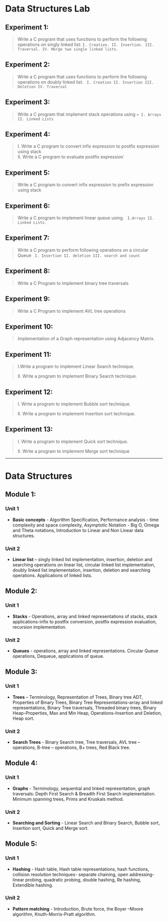 # Data Structures Lab

## Experiment 1:

> Write a C program that uses functions to perform the following operations on singly linked list:
> `I. Creation. II. Insertion. III. Traversal. IV. Merge two single linked lists.`

## Experiment 2:

> Write a C program that uses functions to perform the following operations on doubly linked list. ` I. Creation II. Insertion III. Deletion IV. Traversal`

## Experiment 3:

> Write a C program that implement stack operations using `> I. Arrays II. Linked Lists`

## Experiment 4:

> I. Write a C program to convert infix expression to postfix expression using stack  
> II. Write a C program to evaluate postfix expression`

## Experiment 5:

> Write a C program to convert infix expression to prefix expression using stack

## Experiment 6:

> Write a C program to implement linear queue using. ` I.Arrays II. Linked Lists.`

## Experiment 7:

> Write a C program to perform following operations on a circular Queue ` I. Insertion II. deletion III. search and count`

## Experiment 8:

> Write a C Program to implement binary tree traversals

## Experiment 9:

> Write a C Program to implement AVL tree operations

## Experiment 10:

> Implementation of a Graph representation using Adjacency Matrix.

## Experiment 11:

> I.Write a program to implement Linear Search technique.
>
> II. Write a program to implement Binary Search technique.

## Experiment 12:

> I. Write a program to implement Bubble sort technique.
>
> II. Write a program to implement Insertion sort technique.

## Experiment 13:

> I. Write a program to implement Quick sort technique.
>
> II. Write a program to implement Merge sort technique

<hr>

# Data Structures

## Module 1:

### Unit 1

- **Basic concepts** - Algorithm Specification, Performance analysis - time complexity and space
  complexity, Asymptotic Notation - Big O, Omega and Theta notations, Introduction to Linear and
  Non Linear data structures.

### Unit 2

- **Linear list** – singly linked list implementation, insertion, deletion and searching operations on
  linear list, circular linked list implementation, doubly linked list implementation, insertion,
  deletion and searching operations. Applications of linked lists.

## Module 2:

### Unit 1

- **Stacks** - Operations, array and linked representations of stacks, stack applications-infix to
  postfix conversion, postfix expression evaluation, recursion implementation.

### Unit 2

- **Queues** - operations, array and linked representations. Circular Queue operations,
  Dequeue, applications of queue.

## Module 3:

### Unit 1

- **Trees** – Terminology, Representation of Trees, Binary tree ADT, Properties of Binary Trees,
  Binary Tree Representations-array and linked representations, Binary Tree traversals, Threaded
  binary trees, Binary Heap-Properties, Max and Min Heap, Operations-Insertion and Deletion,
  Heap sort.

### Unit 2

- **Search Trees** - Binary Search tree, Tree traversals, AVL tree – operations, B-tree – operations,
  B+ trees, Red Black tree.

## Module 4:

### Unit 1

- **Graphs** - Terminology, sequential and linked representation, graph traversals: Depth First
  Search & Breadth First Search implementation. Minimum spanning trees, Prims and Kruskals
  method.

### Unit 2

- **Searching and Sorting** - Linear Search and Binary Search, Bubble sort, Insertion sort, Quick
  and Merge sort.

## Module 5:

### Unit 1

- **Hashing** - Hash table, Hash table representations, hash functions, collision resolution
  techniques- separate chaining, open addressing-linear probing, quadratic probing, double
  hashing, Re hashing, Extendible hashing.

### Unit 2

- **Pattern matching** - Introduction, Brute force, the Boyer –Moore algorithm, Knuth-Morris-Pratt
  algorithm.

